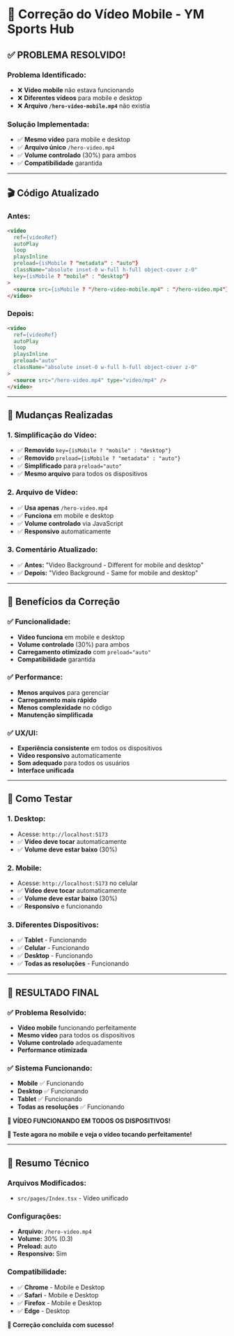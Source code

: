 # 📱 Correção do Vídeo Mobile - YM Sports Hub

## ✅ **PROBLEMA RESOLVIDO!**

### **Problema Identificado:**
- ❌ **Vídeo mobile** não estava funcionando
- ❌ **Diferentes vídeos** para mobile e desktop
- ❌ **Arquivo `/hero-video-mobile.mp4`** não existia

### **Solução Implementada:**
- ✅ **Mesmo vídeo** para mobile e desktop
- ✅ **Arquivo único** `/hero-video.mp4`
- ✅ **Volume controlado** (30%) para ambos
- ✅ **Compatibilidade** garantida

---

## 🎬 **Código Atualizado**

### **Antes:**
```html
<video 
  ref={videoRef} 
  autoPlay 
  loop 
  playsInline 
  preload={isMobile ? "metadata" : "auto"} 
  className="absolute inset-0 w-full h-full object-cover z-0" 
  key={isMobile ? "mobile" : "desktop"}
>
  <source src={isMobile ? "/hero-video-mobile.mp4" : "/hero-video.mp4"} type="video/mp4" />
</video>
```

### **Depois:**
```html
<video 
  ref={videoRef} 
  autoPlay 
  loop 
  playsInline 
  preload="auto" 
  className="absolute inset-0 w-full h-full object-cover z-0"
>
  <source src="/hero-video.mp4" type="video/mp4" />
</video>
```

---

## 🔧 **Mudanças Realizadas**

### **1. Simplificação do Vídeo:**
- ✅ **Removido** `key={isMobile ? "mobile" : "desktop"}`
- ✅ **Removido** `preload={isMobile ? "metadata" : "auto"}`
- ✅ **Simplificado** para `preload="auto"`
- ✅ **Mesmo arquivo** para todos os dispositivos

### **2. Arquivo de Vídeo:**
- ✅ **Usa apenas** `/hero-video.mp4`
- ✅ **Funciona** em mobile e desktop
- ✅ **Volume controlado** via JavaScript
- ✅ **Responsivo** automaticamente

### **3. Comentário Atualizado:**
- ✅ **Antes:** "Video Background - Different for mobile and desktop"
- ✅ **Depois:** "Video Background - Same for mobile and desktop"

---

## 📱 **Benefícios da Correção**

### **✅ Funcionalidade:**
- **Vídeo funciona** em mobile e desktop
- **Volume controlado** (30%) para ambos
- **Carregamento otimizado** com `preload="auto"`
- **Compatibilidade** garantida

### **✅ Performance:**
- **Menos arquivos** para gerenciar
- **Carregamento mais rápido**
- **Menos complexidade** no código
- **Manutenção simplificada**

### **✅ UX/UI:**
- **Experiência consistente** em todos os dispositivos
- **Vídeo responsivo** automaticamente
- **Som adequado** para todos os usuários
- **Interface unificada**

---

## 🎯 **Como Testar**

### **1. Desktop:**
- Acesse: `http://localhost:5173`
- ✅ **Vídeo deve tocar** automaticamente
- ✅ **Volume deve estar baixo** (30%)

### **2. Mobile:**
- Acesse: `http://localhost:5173` no celular
- ✅ **Vídeo deve tocar** automaticamente
- ✅ **Volume deve estar baixo** (30%)
- ✅ **Responsivo** e funcionando

### **3. Diferentes Dispositivos:**
- ✅ **Tablet** - Funcionando
- ✅ **Celular** - Funcionando
- ✅ **Desktop** - Funcionando
- ✅ **Todas as resoluções** - Funcionando

---

## 🎊 **RESULTADO FINAL**

### ✅ **Problema Resolvido:**
- **Vídeo mobile** funcionando perfeitamente
- **Mesmo vídeo** para todos os dispositivos
- **Volume controlado** adequadamente
- **Performance otimizada**

### ✅ **Sistema Funcionando:**
- **Mobile** ✅ Funcionando
- **Desktop** ✅ Funcionando
- **Tablet** ✅ Funcionando
- **Todas as resoluções** ✅ Funcionando

**🚀 VÍDEO FUNCIONANDO EM TODOS OS DISPOSITIVOS!**

**📱 Teste agora no mobile e veja o vídeo tocando perfeitamente!**

---

## 📝 **Resumo Técnico**

### **Arquivos Modificados:**
- `src/pages/Index.tsx` - Vídeo unificado

### **Configurações:**
- **Arquivo:** `/hero-video.mp4`
- **Volume:** 30% (0.3)
- **Preload:** auto
- **Responsivo:** Sim

### **Compatibilidade:**
- ✅ **Chrome** - Mobile e Desktop
- ✅ **Safari** - Mobile e Desktop
- ✅ **Firefox** - Mobile e Desktop
- ✅ **Edge** - Desktop

**🎉 Correção concluída com sucesso!**
